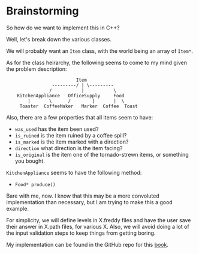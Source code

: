 # Brainstorming

So how do we want to implement this in C++?

Well, let's break down the various classes.

We will probably want an `Item` class, with the world being an array of
`Item*`.

As for the class heirarchy, the following seems to come to my mind given the
problem description:
```
                          Item
                 ---------/ | \---------
                /           |           \
    KitchenAppliance   OfficeSupply     Food
        |       \      /        |       |  \
     Toaster  CoffeeMaker   Marker  Coffee  Toast
```

Also, there are a few properties that all items seem to have:
- `was_used` has the item been used?
- `is_ruined` is the item ruined by a coffee spill?
- `is_marked` is the item marked with a direction?
- `direction` what direction is the item facing?
- `is_original` is the item one of the tornado-strewn items, or something you
  bought.

`KitchenAppliance` seems to have the following method:
- `Food* produce()`

Bare with me, now. I know that this may be a more convoluted implementation
than necessary, but I am trying to make this a good example.

For simplicity, we will define levels in X.freddy files and have the user save
their answer in X.path files, for various X. Also, we will avoid doing a lot of
the input validation steps to keep things from getting boring.

My implementation can be found in the GitHub repo for this
[book](https://github.com/mark-i-m/java2cpp/tree/master/freddy).
